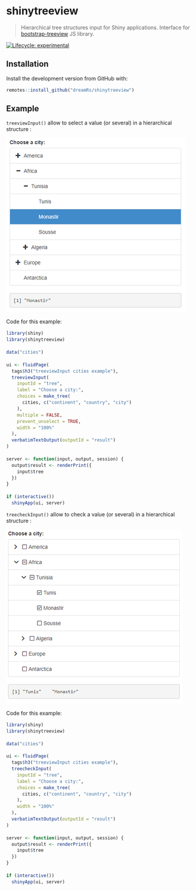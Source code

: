 
# shinytreeview

> Hierarchical tree structures input for Shiny applications. Interface for [bootstrap-treeview](https://github.com/patternfly/patternfly-bootstrap-treeview) JS library.

<!-- badges: start -->
[![Lifecycle: experimental](https://img.shields.io/badge/lifecycle-experimental-orange.svg)](https://www.tidyverse.org/lifecycle/#experimental)
<!-- badges: end -->


## Installation

Install the development version from GitHub with:

```r
remotes::install_github("dreamRs/shinytreeview")
```

## Example

`treeviewInput()` allow to select a value (or several) in a hierarchical structure :

![](man/figures/example-treeview.png)

Code for this example:

```r
library(shiny)
library(shinytreeview)

data("cities")

ui <- fluidPage(
  tags$h3("treeviewInput cities example"),
  treeviewInput(
    inputId = "tree",
    label = "Choose a city:",
    choices = make_tree(
      cities, c("continent", "country", "city")
    ),
    multiple = FALSE,
    prevent_unselect = TRUE,
    width = "100%"
  ),
  verbatimTextOutput(outputId = "result")
)

server <- function(input, output, session) {
  output$result <- renderPrint({
    input$tree
  })
}

if (interactive())
  shinyApp(ui, server)
```



`treecheckInput()` allow to check a value (or several) in a hierarchical structure :

![](man/figures/example-treecheck.png)

Code for this example:

```r
library(shiny)
library(shinytreeview)

data("cities")

ui <- fluidPage(
  tags$h3("treeviewInput cities example"),
  treecheckInput(
    inputId = "tree",
    label = "Choose a city:",
    choices = make_tree(
      cities, c("continent", "country", "city")
    ),
    width = "100%"
  ),
  verbatimTextOutput(outputId = "result")
)

server <- function(input, output, session) {
  output$result <- renderPrint({
    input$tree
  })
}

if (interactive())
  shinyApp(ui, server)
```

